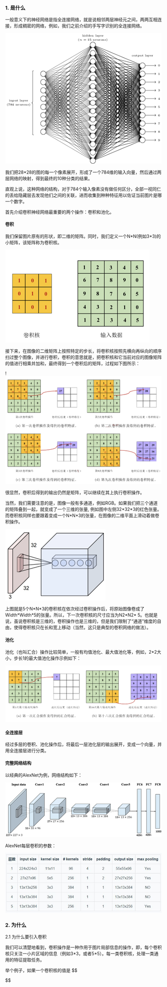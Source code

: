 ### 1. 是什么

一般意义下的神经网络是指全连接网络，就是说相邻两层神经元之间，两两互相连接，形成稠密的网络，例如，我们之前介绍的手写字识别的全连接网络。

![ann_mnist](./images/ann_mnist.png)

我们把28*28的图的每一个像素展开，形成了一个784维的输入向量，然后通过两层网络的映射，得到最终的10种分类的结果。

直观上说，这种网络的结构，对于784个输入像素没有做任何区分，全部一视同仁的丢给隐藏层去发现他们之间的关联，进而收集到种种特征用以佐证当前图片是哪一个数字。

首先介绍卷积神经网络最重要的两个操作：卷积和池化。



#### 卷积

我们保留图片原有的形状，即二维的矩阵。同时，我们定义一个N*N(例如3\*3)的小矩阵，该矩阵称为卷积核。

<img src="./images/conv_and_image.png" alt="conv_1pass" style="zoom:50%;" />

接下来，在图像的二维矩阵上按照特定的步长，将卷积核按照先横向再纵向的顺序扫过整个图像，并进行卷积，卷积的意思就是，把卷积核和它当前对应的图像矩阵的值进行相乘并加和，最终得到一个卷积后的矩阵，过程如下图所示：

!<img src="./images/conv_1pass.png" alt="conv_1pass" style="zoom:50%;" />

很显然，卷积后得到的输出仍然是矩阵，可以继续在其上执行卷积操作。



当然，我们需要注意的是，图像一般有多通道，例如RGB。如果我们把三个通道的矩阵叠到一起，就变成了一个三维的张量, 例如图中左侧32\*32\*3的红色张量。而卷积核同样也要跟着变成一个N\*N\*3的张量，在图像的二维平面上滑动着做卷积操作。

<img src="./images/3d_conv1.png" alt="image-20191111200442821" style="zoom:50%;" />

上图就是5个N\*N\*3的卷积核在依次经过卷积操作后，将原始图像卷成了Width\*Width\*5的张量。所以，下一次卷积核的尺寸应当为N2\*N2\* 5。也就是说，虽说卷积核是三维的，卷积操作也是三维的，但是我们限制了“通道”维度的自由，使得卷积核只在长和宽上移动（当然，这只是典型的卷积网络的做法）。

#### 池化

池化（也叫汇合）操作比较简单，一般有均值池化、最大值池化等，例如，2*2大小，步长1的最大值池化操作示例如下：

<img src="./images/pooling.png" style="zoom:50%;" />

#### 全连接层

经过多层的卷积、池化操作后，将最后一层池化层的输出展开，变成一个向量，并用全连接层进行分类。



#### 完整网络结构

以经典的AlexNet为例，网络结构如下：

<img src="./images/alexnet_arch.png" style="zoom:50%;" />

AlexNet每层卷积的参数：

![](./images/alexnet_params.jpg)





### 2. 为什么

2.1 为什么要引入卷积

我们可以清楚地看到，卷积操作是一种作用于图片局部信息的操作，即，每个卷积核只关注一小片区域的信息（例如3\*3，或者5\*5）。每一类卷积核，处理一类通用的特征提取任务。

举个例子，如果一个卷积核的值是
$$

$$


